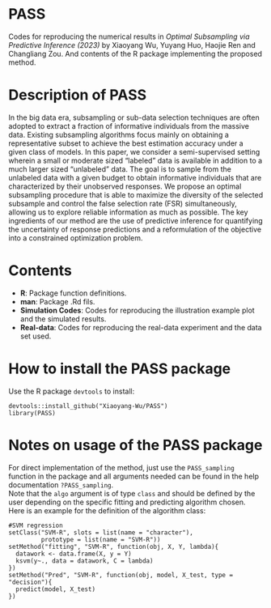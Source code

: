 # PASS
Codes for reproducing the numerical results in *Optimal Subsampling via Predictive Inference (2023)* by Xiaoyang Wu, Yuyang Huo, Haojie Ren and Changliang Zou. And contents of the R package implementing the proposed method.

# Description of PASS
In the big data era, subsampling or sub-data selection techniques are often adopted to extract a fraction of informative individuals from the massive data. Existing subsampling algorithms focus mainly on obtaining a representative subset to achieve the best estimation accuracy under a given class of models. In this paper, we consider a semi-supervised setting wherein a small or moderate sized “labeled” data is available in addition to a much larger sized “unlabeled” data. The goal is to sample from the unlabeled data with a given budget to obtain informative individuals that are characterized by their unobserved responses. We propose an optimal subsampling procedure
that is able to maximize the diversity of the selected subsample and control the false selection rate (FSR) simultaneously, allowing us to explore reliable information as
much as possible. The key ingredients of our method are the use of predictive inference for quantifying the uncertainty of response predictions and a reformulation of the objective into a constrained optimization problem.

# Contents

- **R**: Package function definitions.
- **man**: Package .Rd fils.
- **Simulation Codes**: Codes for reproducing the illustration example plot and the simulated results.
- **Real-data**: Codes for reproducing the real-data experiment and the data set used.

# How to install the PASS package
Use the R package `devtools` to install:
```
devtools::install_github("Xiaoyang-Wu/PASS")  
library(PASS)
```

# Notes on usage of the PASS package
For direct implementation of the method, just use the `PASS_sampling` function in the package and all arguments needed can be found in the help documentation `?PASS_sampling`.  
Note that the `algo` argument is of type `class` and should be defined by the user depending on the specific fitting and predicting algorithm chosen. Here is an example for the definition of the algorithm class:
```
#SVM regression  
setClass("SVM-R", slots = list(name = "character"),  
         prototype = list(name = "SVM-R"))  
setMethod("fitting", "SVM-R", function(obj, X, Y, lambda){  
  datawork <- data.frame(X, y = Y)  
  ksvm(y~., data = datawork, C = lambda)  
})  
setMethod("Pred", "SVM-R", function(obj, model, X_test, type = "decision"){  
  predict(model, X_test)  
})
```
